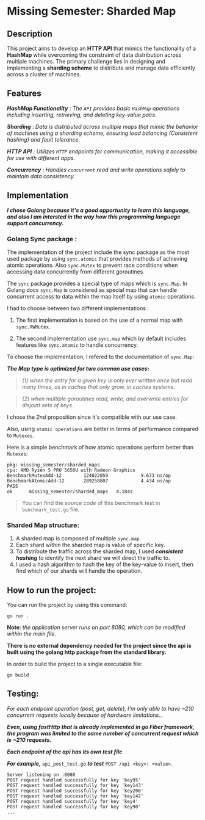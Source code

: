 # Missing Semester: Sharded Map

## Description

This project aims to develop an **HTTP API** that mimics the functionality of a **HashMap** while overcoming the constraint of data distribution across multiple machines. The primary challenge lies in designing and implementing a **sharding scheme** to distribute and manage data efficiently across a cluster of machines.

## Features
***HashMap Functionality*** : _The ```API``` provides basic ```HashMap``` operations including inserting, retrieving, and deleting key-value pairs._

***Sharding*** : _Data is distributed across multiple maps that mimic the behavior of machines using a sharding scheme, ensuring load balancing (Consistent hashing) and fault tolerance._

***HTTP API*** : _Utilizes ```HTTP``` endpoints for communication, making it accessible for use with different apps._

***Concurrency*** : _Handles ``concurrent`` read and write operations safely to maintain data consistency._

## Implementation

***I chose Golang because it's a good opportunity to learn this language, and also I am intersted in the way how this programming language support concurrency.***

### Golang Sync package : 

The implementation of the project include the sync package as the most used package by using ``sync.atomic`` that provides methods of achieving atomic operations. Also ``sync.Mutex`` to prevent race conditions when accessing data concurrently from different goroutines.

The ``sync`` package provides a special type of maps which is ``sync.Map``. In Golang docs ``sync.Map`` is considered as special map that can handle concurrent access to data within the map itself by using ``atomic`` operations.

I had to choose between two different implementations : 

1. The first implementation is based on the use of a normal map with ``sync.RWMutex``.

2. The second implementation use ``sync.map`` which by default includes features like ``sync.atomic`` to handle concurrency.

To choose the implementation, I refered to the documentation of ``sync.Map``:

***The Map type is optimized for two common use cases:***

>_(1) when the entry for a given key is only ever written once but read many times, as in caches that only grow, in caches systems_.

>_(2) when multiple goroutines read, write, and overwrite entries for disjoint sets of keys_.

I chose the _2nd_ proposition since it's compatible with our use case.

Also, using ``atomic operations`` are better in terms of performance compared to
``Mutexes``.

Here is a simple benchmark of how atomic operations perform better than ``Mutexes``:

```
pkg: missing_semester/sharded_maps
cpu: AMD Ryzen 5 PRO 5650U with Radeon Graphics     
BenchmarkMutexAdd-12     	124022059	         9.673 ns/op
BenchmarkAtomicAdd-12    	289258807	         4.434 ns/op
PASS
ok  	missing_semester/sharded_maps	4.184s
```

> You can find the _source code_ of this benchmark test in ``benchmark_test.go`` file.

### Sharded Map structure:

1. A sharded map is composed of multiple ```sync.map```.
2. Each shard within the sharded map is value of specific key.
3. To distribute the traffic across the sharded map, I used ***consistent hashing*** to identify
the next shard we will direct the traffic to.
4. I used a hash algorithm to hash the key of the key-value to insert, then find which of our shards will handle the operation.

## How to run the project:
You can run the project by using this command:
```
go run .
```

**Note**: _the application server runs on port 8080, which can be modified within the main file_.

**There is no external dependency needed for the project since the api is built using the golang http package from the standard library.**

In order to build the project to a single executable file:
```
go build
```

## Testing:

*For each endpoint operation (post, get, delete), I'm only able to have ~210 concurrent requests locally because of hardware limitations.*.

***Even, using fastHttp that is already implemented in go Fiber framework, the program was limited to the same number of concurrent request which is ~210 requests.***

***Each endpoint of the api has its own test file***

***For example,*** ```api_post_test.go```  ***to test*** ```POST /api <key>: <value>```.

```
Server listening on :8080
POST request handled successfully for key 'key95'
POST request handled successfully for key 'key143'
POST request handled successfully for key 'key200'
POST request handled successfully for key 'key142'
POST request handled successfully for key 'key4'  
POST request handled successfully for key 'key90'
...
```
